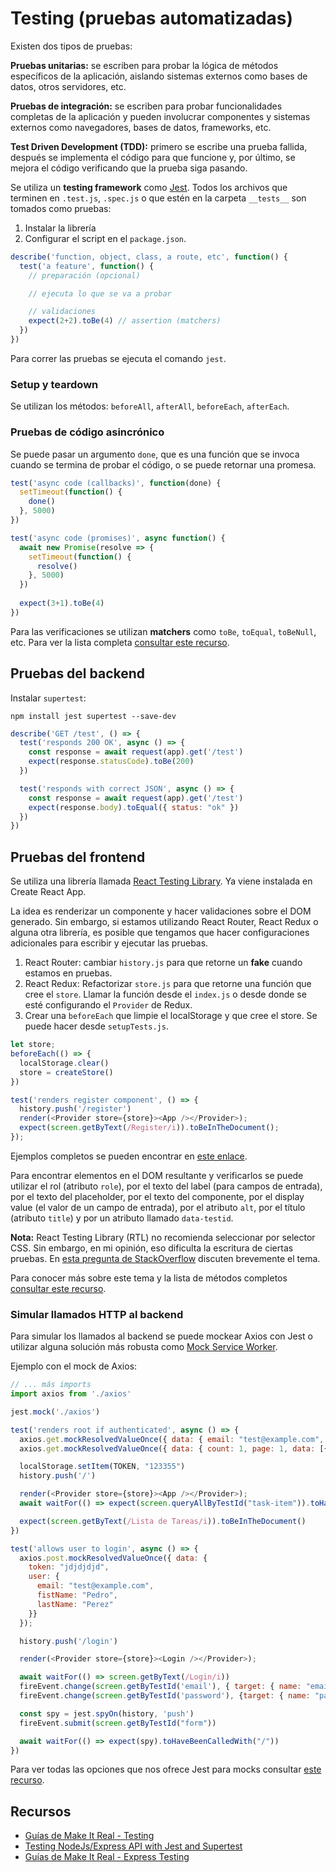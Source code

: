 # Testing (pruebas automatizadas)

Existen dos tipos de pruebas:

**Pruebas unitarias:** se escriben para probar la lógica de métodos específicos de la aplicación, aislando sistemas externos como bases de datos, otros servidores, etc.

**Pruebas de integración:** se escriben para probar funcionalidades completas de la aplicación y pueden involucrar componentes y sistemas externos como navegadores, bases de datos, frameworks, etc.

**Test Driven Development (TDD):** primero se escribe una prueba fallida, después se implementa el código para que funcione y, por último, se mejora el código verificando que la prueba siga pasando. 

Se utiliza un **testing framework** como [Jest](https://jestjs.io/). Todos los archivos que terminen en `.test.js`, `.spec.js` o que estén en la carpeta `__tests__` son tomados como pruebas:

1. Instalar la librería
2. Configurar el script en el `package.json`.

```js
describe('function, object, class, a route, etc', function() {
  test('a feature', function() {
    // preparación (opcional)

    // ejecuta lo que se va a probar 

    // validaciones
    expect(2+2).toBe(4) // assertion (matchers)
  })
})
```

Para correr las pruebas se ejecuta el comando `jest`.

### Setup y teardown

Se utilizan los métodos: `beforeAll`, `afterAll`, `beforeEach`, `afterEach`.

### Pruebas de código asincrónico

Se puede pasar un argumento `done`, que es una función que se invoca cuando se termina de probar el código, o se puede retornar una promesa.

```js
test('async code (callbacks)', function(done) {
  setTimeout(function() {
    done()
  }, 5000)
})

test('async code (promises)', async function() {
  await new Promise(resolve => {
    setTimeout(function() {
      resolve()
    }, 5000)
  })
  
  expect(3+1).toBe(4)
})
```

Para las verificaciones se utilizan **matchers** como `toBe`, `toEqual`, `toBeNull`, etc. Para ver la lista completa [consultar este recurso](https://jestjs.io/docs/using-matchers).

## Pruebas del backend

Instalar `supertest`:

```
npm install jest supertest --save-dev
```

```js
describe('GET /test', () => {
  test('responds 200 OK', async () => {
    const response = await request(app).get('/test')
    expect(response.statusCode).toBe(200)
  })

  test('responds with correct JSON', async () => {
    const response = await request(app).get('/test')
    expect(response.body).toEqual({ status: "ok" })
  })
})
```

## Pruebas del frontend

Se utiliza una librería llamada [React Testing Library](https://testing-library.com/docs/react-testing-library/intro/). Ya viene instalada en Create React App.

La idea es renderizar un componente y hacer validaciones sobre el DOM generado. Sin embargo, si estamos utilizando React Router, React Redux o alguna otra librería, es posible que tengamos que hacer configuraciones adicionales para escribir y ejecutar las pruebas.

1. React Router: cambiar `history.js` para que retorne un **fake** cuando estamos en pruebas.
2. React Redux: Refactorizar `store.js` para que retorne una función que cree el `store`. Llamar la función desde el `index.js` o desde donde se esté configurando el `Provider` de Redux.
3. Crear una `beforeEach` que limpie el localStorage y que cree el store. Se puede hacer desde `setupTests.js`.

```js
let store;
beforeEach(() => {
  localStorage.clear()
  store = createStore()
})

test('renders register component', () => {
  history.push('/register')
  render(<Provider store={store}><App /></Provider>);
  expect(screen.getByText(/Register/i)).toBeInTheDocument();
});
```

Ejemplos completos se pueden encontrar en [este enlace](https://github.com/germanescobar/tasks-frontend/tree/main/src/tests).

Para encontrar elementos en el DOM resultante y verificarlos se puede utilizar el rol (atributo `role`), por el texto del label (para campos de entrada), por el texto del placeholder, por el texto del componente, por el display value (el valor de un campo de entrada), por el atributo `alt`, por el título (atributo `title`) y por un atributo llamado `data-testid`.

**Nota:** React Testing Library (RTL) no recomienda seleccionar por selector CSS. Sin embargo, en mi opinión, eso dificulta la escritura de ciertas pruebas. En [esta pregunta de StackOverflow](https://stackoverflow.com/questions/54234515/get-by-html-element-with-react-testing-library) discuten brevemente el tema.

Para conocer más sobre este tema y la lista de métodos completos [consultar este recurso](https://testing-library.com/docs/queries/about).

### Simular llamados HTTP al backend

Para simular los llamados al backend se puede mockear Axios con Jest o utilizar alguna solución más robusta como [Mock Service Worker]().

Ejemplo con el mock de Axios:

```js
// ... más imports
import axios from './axios'

jest.mock('./axios')

test('renders root if authenticated', async () => {
  axios.get.mockResolvedValueOnce({ data: { email: "test@example.com", fistName: "Pedro", lastName: "Perez" } })
  axios.get.mockResolvedValueOnce({ data: { count: 1, page: 1, data: [{ title: "A", completed: false, id: "1234"}] } })

  localStorage.setItem(TOKEN, "123355")
  history.push('/')

  render(<Provider store={store}><App /></Provider>);
  await waitFor(() => expect(screen.queryAllByTestId("task-item")).toHaveLength(1))

  expect(screen.getByText(/Lista de Tareas/i)).toBeInTheDocument()
})

test('allows user to login', async () => {
  axios.post.mockResolvedValueOnce({ data: {
    token: "jdjdjdjd",
    user: {
      email: "test@example.com",
      fistName: "Pedro",
      lastName: "Perez"
    }}
  });

  history.push('/login')

  render(<Provider store={store}><Login /></Provider>);

  await waitFor(() => screen.getByText(/Login/i))
  fireEvent.change(screen.getByTestId('email'), { target: { name: "email", value: "test@example.com" }})
  fireEvent.change(screen.getByTestId('password'), {target: { name: "password", value: "test1234" }})

  const spy = jest.spyOn(history, 'push')
  fireEvent.submit(screen.getByTestId("form"))

  await waitFor(() => expect(spy).toHaveBeenCalledWith("/"))
})
```

Para ver todas las opciones que nos ofrece Jest para mocks consultar [este recurso](https://jestjs.io/docs/mock-function-api).

## Recursos

* [Guías de Make It Real - Testing](https://guias.makeitreal.camp/javascript-ii/testing)
* [Testing NodeJs/Express API with Jest and Supertest](https://dev.to/nedsoft/testing-nodejs-express-api-with-jest-and-supertest-1km6)
* [Guías de Make It Real - Express Testing](https://guias.makeitreal.camp/express.js-ii/testing)